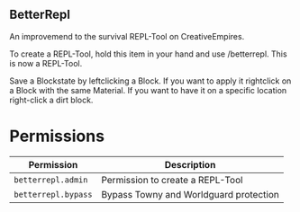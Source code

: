 ## BetterRepl
An improvemend to the survival REPL-Tool on CreativeEmpires.

To create a REPL-Tool, hold this item in your hand and use /betterrepl. This is now a REPL-Tool.

Save a Blockstate by leftclicking a Block. If you want to apply it rightclick on a Block with the same Material. If you want to have it on a specific location right-click a dirt block.

# Permissions

| Permission           | Description                                 |
| --------------------- | ------------------------------------------- |
| `betterrepl.admin`   | Permission to create a REPL-Tool            |
| `betterrepl.bypass`  | Bypass Towny and Worldguard protection      |
